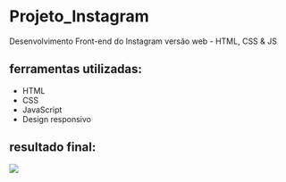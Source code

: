 # Projeto_Instagram
Desenvolvimento Front-end do Instagram versão web - HTML, CSS &amp; JS

## ferramentas utilizadas:
- HTML 
- CSS
- JavaScript
- Design responsivo

## resultado final:

[![](https://i.imgur.com/lR8P8mf.png)](https://imgur.com/a/SGtDOpf)
